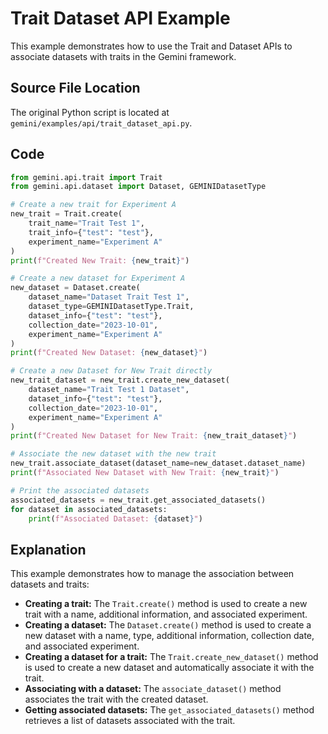 # Trait Dataset API Example

This example demonstrates how to use the Trait and Dataset APIs to associate datasets with traits in the Gemini framework.

## Source File Location

The original Python script is located at `gemini/examples/api/trait_dataset_api.py`.

## Code

```python
from gemini.api.trait import Trait
from gemini.api.dataset import Dataset, GEMINIDatasetType

# Create a new trait for Experiment A
new_trait = Trait.create(
    trait_name="Trait Test 1",
    trait_info={"test": "test"},
    experiment_name="Experiment A"
)
print(f"Created New Trait: {new_trait}")

# Create a new dataset for Experiment A
new_dataset = Dataset.create(
    dataset_name="Dataset Trait Test 1",
    dataset_type=GEMINIDatasetType.Trait,
    dataset_info={"test": "test"},
    collection_date="2023-10-01",
    experiment_name="Experiment A"
)
print(f"Created New Dataset: {new_dataset}")

# Create a new Dataset for New Trait directly
new_trait_dataset = new_trait.create_new_dataset(
    dataset_name="Trait Test 1 Dataset",
    dataset_info={"test": "test"},
    collection_date="2023-10-01",
    experiment_name="Experiment A"
)
print(f"Created New Dataset for New Trait: {new_trait_dataset}")

# Associate the new dataset with the new trait
new_trait.associate_dataset(dataset_name=new_dataset.dataset_name)
print(f"Associated New Dataset with New Trait: {new_trait}")

# Print the associated datasets
associated_datasets = new_trait.get_associated_datasets()
for dataset in associated_datasets:
    print(f"Associated Dataset: {dataset}")
```

## Explanation

This example demonstrates how to manage the association between datasets and traits:

*   **Creating a trait:** The `Trait.create()` method is used to create a new trait with a name, additional information, and associated experiment.
*   **Creating a dataset:** The `Dataset.create()` method is used to create a new dataset with a name, type, additional information, collection date, and associated experiment.
*   **Creating a dataset for a trait:** The `Trait.create_new_dataset()` method is used to create a new dataset and automatically associate it with the trait.
*   **Associating with a dataset:** The `associate_dataset()` method associates the trait with the created dataset.
*   **Getting associated datasets:** The `get_associated_datasets()` method retrieves a list of datasets associated with the trait.
